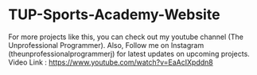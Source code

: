 # TUP-Sports-Academy-Website

For more projects like this, you can check out my youtube channel (The Unprofessional Programmer).
Also, Follow me on Instagram (theunprofessionalprogrammerj) for latest updates on upcoming projects.
Video Link : https://www.youtube.com/watch?v=EaAcIXpddn8
